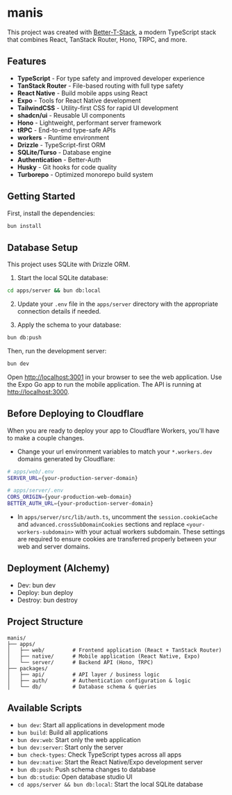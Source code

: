 # manis

This project was created with [Better-T-Stack](https://github.com/AmanVarshney01/create-better-t-stack), a modern TypeScript stack that combines React, TanStack Router, Hono, TRPC, and more.

## Features

- **TypeScript** - For type safety and improved developer experience
- **TanStack Router** - File-based routing with full type safety
- **React Native** - Build mobile apps using React
- **Expo** - Tools for React Native development
- **TailwindCSS** - Utility-first CSS for rapid UI development
- **shadcn/ui** - Reusable UI components
- **Hono** - Lightweight, performant server framework
- **tRPC** - End-to-end type-safe APIs
- **workers** - Runtime environment
- **Drizzle** - TypeScript-first ORM
- **SQLite/Turso** - Database engine
- **Authentication** - Better-Auth
- **Husky** - Git hooks for code quality
- **Turborepo** - Optimized monorepo build system

## Getting Started

First, install the dependencies:

```bash
bun install
```
## Database Setup

This project uses SQLite with Drizzle ORM.

1. Start the local SQLite database:
```bash
cd apps/server && bun db:local
```


2. Update your `.env` file in the `apps/server` directory with the appropriate connection details if needed.

3. Apply the schema to your database:
```bash
bun db:push
```


Then, run the development server:

```bash
bun dev
```

Open [http://localhost:3001](http://localhost:3001) in your browser to see the web application.
Use the Expo Go app to run the mobile application.
The API is running at [http://localhost:3000](http://localhost:3000).




## Before Deploying to Cloudflare

When you are ready to deploy your app to Cloudflare Workers, you'll have to make a couple changes.
- Change your url environment variables to match your `*.workers.dev` domains generated by Cloudflare:

```bash
# apps/web/.env
SERVER_URL={your-production-server-domain}

# apps/server/.env
CORS_ORIGIN={your-production-web-domain}
BETTER_AUTH_URL={your-production-server-domain}
```
- In `apps/server/src/lib/auth.ts`, uncomment the `session.cookieCache` and `advanced.crossSubDomainCookies` sections and replace `<your-workers-subdomain>` with your actual workers subdomain. These settings are required to ensure cookies are transferred properly between your web and server domains.



## Deployment (Alchemy)
- Dev: bun dev
- Deploy: bun deploy
- Destroy: bun destroy


## Project Structure

```
manis/
├── apps/
│   ├── web/         # Frontend application (React + TanStack Router)
│   ├── native/      # Mobile application (React Native, Expo)
│   └── server/      # Backend API (Hono, TRPC)
├── packages/
│   ├── api/         # API layer / business logic
│   ├── auth/        # Authentication configuration & logic
│   └── db/          # Database schema & queries
```

## Available Scripts

- `bun dev`: Start all applications in development mode
- `bun build`: Build all applications
- `bun dev:web`: Start only the web application
- `bun dev:server`: Start only the server
- `bun check-types`: Check TypeScript types across all apps
- `bun dev:native`: Start the React Native/Expo development server
- `bun db:push`: Push schema changes to database
- `bun db:studio`: Open database studio UI
- `cd apps/server && bun db:local`: Start the local SQLite database
